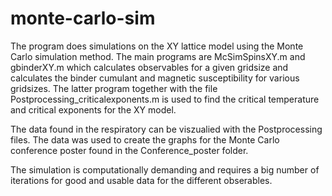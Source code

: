 # monte-carlo-sim

The program does simulations on the XY lattice model using the Monte Carlo simulation method.
The main programs are McSimSpinsXY.m and gbinderXY.m which calculates observables for a given
gridsize and calculates the binder cumulant and magnetic susceptibility for various gridsizes.
The latter program together with the file Postprocessing_criticalexponents.m is used to find the 
critical temperature and critical exponents for the XY model.

The data found in the respiratory can be viszualied with the Postprocessing files. The data was
used to create the graphs for the Monte Carlo conference poster found in the Conference_poster 
folder.

The simulation is computationally demanding and requires a big number of iterations for good 
and usable data for the different obserables.
